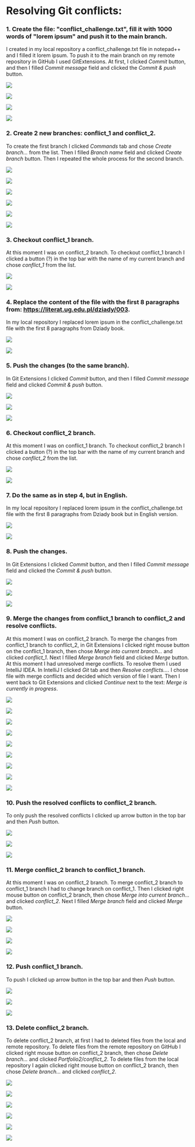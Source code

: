 # Resolving Git conflicts:

### 1. Create the file: "conflict_challenge.txt", fill it with 1000 words of "lorem ipsum" and push it to the main branch.

I created in my local repository a conflict_challenge.txt file in notepad++ and I filled it lorem ipsum. 
To push it to the main branch on my remote repository in GitHub I used GitExtensions. 
At first, I clicked *Commit* button, and then I filled *Commit message* field and clicked
the *Commit & push* button.

![](Images/1a.JPG)

![](Images/1b.jpg)

![](Images/1c.jpg)

![](Images/1d.JPG)

### 2. Create 2 new branches: conflict_1 and conflict_2.

To create the first branch I clicked *Commands* tab and chose *Create branch...* from the list. Then I filled 
*Branch name* field and clicked *Create branch* button. Then I repeated the whole process for the second branch.

![](Images/2a.jpg)

![](Images/2b.jpg)

![](Images/2c.JPG)

![](Images/2ca.jpg)

![](Images/2d.JPG)

![](Images/2e.JPG)

### 3. Checkout conflict_1 branch.

At this moment I was on conflict_2 branch. To checkout conflict_1 branch I clicked a button (?) in the top bar with
the name of my current branch and chose *conflict_1* from the list.

![](Images/3a.jpg)

![](Images/3b.JPG)

### 4. Replace the content of the file with the first 8 paragraphs from: https://literat.ug.edu.pl/dziady/003.

In my local repository I replaced lorem ipsum in the conflict_challenge.txt file with the first 8 paragraphs from Dziady
book.

![](Images/4a.JPG)

![](Images/4b.JPG)

### 5. Push the changes (to the same branch).

In Git Extensions I clicked *Commit* button, and then I filled *Commit message* field and clicked *Commit & push* button.

![](Images/5a.jpg)

![](Images/5b.jpg)

![](Images/5c.JPG)

### 6. Checkout conflict_2 branch.

At this moment I was on conflict_1 branch. To checkout conflict_2 branch I clicked a button (?) in the top bar with
the name of my current branch and chose *conflict_2* from the list.

![](Images/6a.jpg)

![](Images/6b.JPG)

### 7. Do the same as in step 4, but in English.

In my local repository I replaced lorem ipsum in the conflict_challenge.txt file with the first 8 paragraphs from Dziady
book but in English version.

![](Images/7a.JPG)

![](Images/7b.JPG)

### 8. Push the changes.

In Git Extensions I clicked *Commit* button, and then I filled *Commit message* field and clicked
the *Commit & push* button.

![](Images/8a.jpg)

![](Images/8b.jpg)

![](Images/8c.JPG)

### 9. Merge the changes from conflict_1 branch to conflict_2 and resolve conflicts.

At this moment I was on conflict_2 branch. To merge the changes from conflict_1 branch to conflict_2, in Git Extensions
I clicked right mouse button on the conflict_1 branch, then chose *Merge into current branch...* and clicked *conflict_1*.
Next I filled *Merge branch* field and clicked *Merge* button. At this moment I had unresolved merge conflicts. To resolve
them I used IntelliJ IDEA. In IntelliJ I clicked *Git* tab and then *Resolve conflicts...*. I chose file
with merge conflicts and decided which version of file I want. Then I went back to Git Extensions and clicked
*Continue* next to the text: *Merge is currently in progress*.

![](Images/9a.jpg)

![](Images/9b.jpg)

![](Images/9c.jpg)

![](Images/9d.JPG)

![](Images/9e.jpg)

![](Images/9f.jpg)

![](Images/9g.jpg)

![](Images/9h.jpg)

![](Images/9i.JPG)

### 10. Push the resolved conflicts to conflict_2 branch.

To only push the resolved conflicts I clicked up arrow button in the top bar and then *Push* button.

![](Images/10a.jpg)

![](Images/10b.jpg)

![](Images/10c.JPG)

### 11. Merge conflict_2 branch to conflict_1 branch.

At this moment I was on conflict_2 branch. To merge conflict_2 branch to conflict_1 branch I had to change branch on
conflict_1. Then I clicked right mouse button on conflict_2 branch, then chose *Merge into current branch...* and 
clicked *conflict_2*. Next I filled *Merge branch* field and clicked *Merge* button.

![](Images/11a.jpg)

![](Images/11b.jpg)

![](Images/11c.jpg)

![](Images/11d.jpg)

### 12. Push conflict_1 branch.

To push I clicked up arrow button in the top bar and then *Push* button.

![](Images/12a.jpg)

![](Images/12b.jpg)

![](Images/12c.JPG)

### 13. Delete conflict_2 branch.

To delete conflict_2 branch, at first I had to deleted files from the local and remote repository. To delete files from the
remote repository on GitHub I clicked right mouse button on conflict_2 branch, then chose *Delete branch...* and 
clicked *Portfolio2/conflict_2*. To delete files from the local repository I again clicked right mouse button 
on conflict_2 branch, then chose *Delete branch...* and clicked *conflict_2*. 

![](Images/13a.jpg)

![](Images/13b.jpg)

![](Images/13c.jpg)

![](Images/13d.jpg)

![](Images/13e.jpg)

![](Images/13f.jpg)
